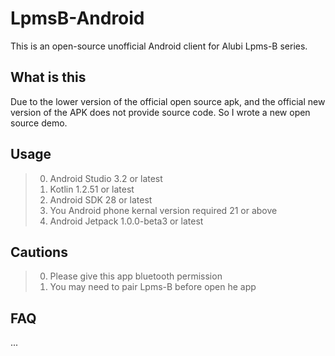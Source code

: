 # LpmsB-Android
This is an open-source unofficial Android client for Alubi Lpms-B series.

## What is this
Due to the lower version of the official open source apk, and the official new version of the APK does not provide source code.
So I wrote a new open source demo.

## Usage
> 0.   Android Studio 3.2 or latest
> 1.   Kotlin 1.2.51 or latest
> 2.   Android SDK 28 or latest
> 3.   You Android phone kernal version required 21 or above
> 4.   Android Jetpack 1.0.0-beta3 or latest

## Cautions
> 0.   Please give this app bluetooth permission
> 1.   You may need to pair Lpms-B before open he app

## FAQ
...
